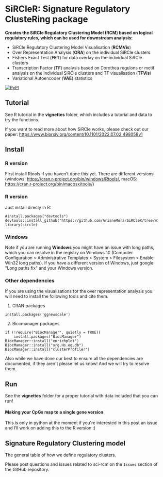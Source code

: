 # SiRCleR: Signature Regulatory ClusteRing package
**Creates the SiRCle Regulatory Clustering Model (RCM) based on logical regulatory rules, which can be used for downstream analysis:**
* SiRCle Regulatory Clustering Model Visualisation (**RCMVis**)
* Over Representation Analysis (**ORA**) on the individual SiRCle clusters
* Fishers Exact Test (**FET**) for data overlay on the individual SiRCle clusters
* Transcription Factor (**TF**) analysis based on Dorothea regulons or motif analysis on the individual SiRCle clusters and TF visualisation (**TFVis**)
* Variational Autoencoder (**VAE**) statistics

[![PyPI](https://img.shields.io/pypi/v/scircm)](https://pypi.org/project/scircm/)


## Tutorial

See R tutorial in the **vignettes** folder, which includes a tutorial and data to try the functions.

If you want to read more about how SiRCle works, please check out our paper: https://www.biorxiv.org/content/10.1101/2022.07.02.498058v1 

## Install

### R version
First install Rtools if you haven't done this yet. There are different versions (windows: https://cran.r-project.org/bin/windows/Rtools/, macOS: https://cran.r-project.org/bin/macosx/tools/)

### R version

Just install direcly in R:

```
#install.packages("devtools")
devtools::install_github("https://github.com/ArianeMora/SiRCleR/tree/v1.0.1")
library(sircle)
```
### Windows 
Note if you are running **Windows** you might have an issue with long paths, which you can resolve in the registry on Windows 10 (Computer Configuration > Administrative Templates > System > Filesystem > Enable Win32 long paths). If you have a different version of Windows, just google "Long paths fix" and your Windows version.

### Other dependencies 
If you are using the visualisations for the over representation analysis you will need to install the following tools and cite them.

1. CRAN packages
```
install.packages('ggnewscale')
```
2. Biocmanager packages
```
if (!require("BiocManager", quietly = TRUE))
    install.packages("BiocManager")
BiocManager::install("enrichplot")
BiocManager::install("org.Hs.eg.db")
BiocManager::install("clusterProfiler")
```

Also while we have done our best to ensure all the dependencies are documented, if they aren't please let us know! And we will try to resolve them.

## Run
See the **vignettes** folder for a proper tutorial with data included that you can run!

#### Making your CpGs map to a single gene version
This is only in python at the moment if you're interested in this post an issue and I'll work on adding this to the R version :) 

## Signature Regulatory Clustering model 

The general table of how we define regulatory clusters.

Please post questions and issues related to sci-rcm on the `Issues`  section of the GitHub repository.



